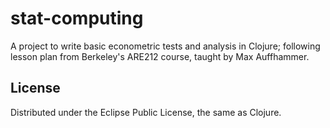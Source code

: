 # stat-computing

A project to write basic econometric tests and analysis in Clojure; following lesson plan from Berkeley's ARE212 course, taught by Max Auffhammer.

## License

Distributed under the Eclipse Public License, the same as Clojure.
